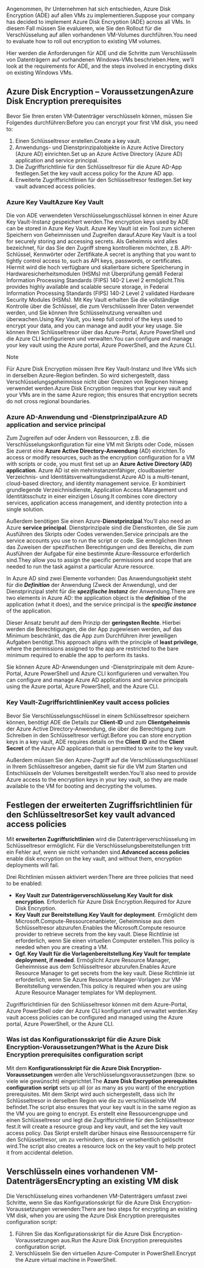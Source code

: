 <span data-ttu-id="c6a98-101">Angenommen, Ihr Unternehmen hat sich entschieden, Azure Disk Encryption (ADE) auf allen VMs zu implementieren.</span><span class="sxs-lookup"><span data-stu-id="c6a98-101">Suppose your company has decided to implement Azure Disk Encryption (ADE) across all VMs.</span></span> <span data-ttu-id="c6a98-102">In diesem Fall müssen Sie evaluieren, wie Sie den Rollout für die Verschlüsselung auf allen vorhandenen VM-Volumes durchführen.</span><span class="sxs-lookup"><span data-stu-id="c6a98-102">You need to evaluate how to roll out encryption to existing VM volumes.</span></span>

<span data-ttu-id="c6a98-103">Hier werden die Anforderungen für ADE und die Schritte zum Verschlüsseln von Datenträgern auf vorhandenen Windows-VMs beschrieben.</span><span class="sxs-lookup"><span data-stu-id="c6a98-103">Here, we'll look at the requirements for ADE, and the steps involved in encrypting disks on existing Windows VMs.</span></span>

## <a name="azure-disk-encryption-prerequisites"></a><span data-ttu-id="c6a98-104">Azure Disk Encryption – Voraussetzungen</span><span class="sxs-lookup"><span data-stu-id="c6a98-104">Azure Disk Encryption prerequisites</span></span>

<span data-ttu-id="c6a98-105">Bevor Sie Ihren ersten VM-Datenträger verschlüsseln können, müssen Sie Folgendes durchführen:</span><span class="sxs-lookup"><span data-stu-id="c6a98-105">Before you can encrypt your first VM disk, you need to:</span></span>

1. <span data-ttu-id="c6a98-106">Einen Schlüsseltresor erstellen.</span><span class="sxs-lookup"><span data-stu-id="c6a98-106">Create a key vault.</span></span>
1. <span data-ttu-id="c6a98-107">Anwendungs- und Dienstprinzipalobjekte in Azure Active Directory (Azure AD) einrichten.</span><span class="sxs-lookup"><span data-stu-id="c6a98-107">Set up an Azure Active Directory (Azure AD) application and service principal.</span></span>
1. <span data-ttu-id="c6a98-108">Die Zugriffsrichtlinie für den Schlüsseltresor für die Azure AD-App festlegen.</span><span class="sxs-lookup"><span data-stu-id="c6a98-108">Set the key vault access policy for the Azure AD app.</span></span>
1. <span data-ttu-id="c6a98-109">Erweiterte Zugriffsrichtlinien für den Schlüsseltresor festlegen.</span><span class="sxs-lookup"><span data-stu-id="c6a98-109">Set key vault advanced access policies.</span></span>

### <a name="azure-key-vault"></a><span data-ttu-id="c6a98-110">Azure Key Vault</span><span class="sxs-lookup"><span data-stu-id="c6a98-110">Azure Key Vault</span></span>

<span data-ttu-id="c6a98-111">Die von ADE verwendeten Verschlüsselungsschlüssel können in einer Azure Key Vault-Instanz gespeichert werden.</span><span class="sxs-lookup"><span data-stu-id="c6a98-111">The encryption keys used by ADE can be stored in Azure Key Vault.</span></span> <span data-ttu-id="c6a98-112">Azure Key Vault ist ein Tool zum sicheren Speichern von Geheimnissen und Zugreifen darauf.</span><span class="sxs-lookup"><span data-stu-id="c6a98-112">Azure Key Vault is a tool for securely storing and accessing secrets.</span></span> <span data-ttu-id="c6a98-113">Als Geheimnis wird alles bezeichnet, für das Sie den Zugriff streng kontrollieren möchten, z.B. API-Schlüssel, Kennwörter oder Zertifikate.</span><span class="sxs-lookup"><span data-stu-id="c6a98-113">A secret is anything that you want to tightly control access to, such as API keys, passwords, or certificates.</span></span> <span data-ttu-id="c6a98-114">Hiermit wird die hoch verfügbare und skalierbare sichere Speicherung in Hardwaresicherheitsmodulen (HSMs) mit Überprüfung gemäß Federal Information Processing Standards (FIPS) 140-2 Level 2 ermöglicht.</span><span class="sxs-lookup"><span data-stu-id="c6a98-114">This provides highly available and scalable secure storage, in Federal Information Processing Standards (FIPS) 140-2 Level 2 validated Hardware Security Modules (HSMs).</span></span> <span data-ttu-id="c6a98-115">Mit Key Vault erhalten Sie die vollständige Kontrolle über die Schlüssel, die zum Verschlüsseln Ihrer Daten verwendet werden, und Sie können Ihre Schlüsselnutzung verwalten und überwachen.</span><span class="sxs-lookup"><span data-stu-id="c6a98-115">Using Key Vault, you keep full control of the keys used to encrypt your data, and you can manage and audit your key usage.</span></span> <span data-ttu-id="c6a98-116">Sie können Ihren Schlüsseltresor über das Azure-Portal, Azure PowerShell und die Azure CLI konfigurieren und verwalten.</span><span class="sxs-lookup"><span data-stu-id="c6a98-116">You can configure and manage your key vault using the Azure portal, Azure PowerShell, and the Azure CLI.</span></span>

>[!NOTE]
> <span data-ttu-id="c6a98-117">Für Azure Disk Encryption müssen Ihre Key Vault-Instanz und Ihre VMs sich in derselben Azure-Region befinden. So wird sichergestellt, dass Verschlüsselungsgeheimnisse nicht über Grenzen von Regionen hinweg verwendet werden.</span><span class="sxs-lookup"><span data-stu-id="c6a98-117">Azure Disk Encryption requires that your key vault and your VMs are in the same Azure region; this ensures that encryption secrets do not cross regional boundaries.</span></span>

### <a name="azure-ad-application-and-service-principal"></a><span data-ttu-id="c6a98-118">Azure AD-Anwendung und -Dienstprinzipal</span><span class="sxs-lookup"><span data-stu-id="c6a98-118">Azure AD application and service principal</span></span>

<span data-ttu-id="c6a98-119">Zum Zugreifen auf oder Ändern von Ressourcen, z.B. die Verschlüsselungskonfiguration für eine VM mit Skripts oder Code, müssen Sie zuerst eine **Azure Active Directory-Anwendung** (AD) einrichten.</span><span class="sxs-lookup"><span data-stu-id="c6a98-119">To access or modify resources, such as the encryption configuration for a VM with scripts or code, you must first set up an **Azure Active Directory (AD) application**.</span></span> <span data-ttu-id="c6a98-120">Azure AD ist ein mehrinstanzenfähiger, cloudbasierter Verzeichnis- und Identitätsverwaltungsdienst.</span><span class="sxs-lookup"><span data-stu-id="c6a98-120">Azure AD is a multi-tenant, cloud-based directory, and identity management service.</span></span> <span data-ttu-id="c6a98-121">Er kombiniert grundlegende Verzeichnisdienste, Application Access Management und Identitätsschutz in einer einzigen Lösung.</span><span class="sxs-lookup"><span data-stu-id="c6a98-121">It combines core directory services, application access management, and identity protection into a single solution.</span></span>

<span data-ttu-id="c6a98-122">Außerdem benötigen Sie einen Azure-**Dienstprinzipal**.</span><span class="sxs-lookup"><span data-stu-id="c6a98-122">You'll also need an Azure **service principal**.</span></span> <span data-ttu-id="c6a98-123">Dienstprinzipale sind die Dienstkonten, die Sie zum Ausführen des Skripts oder Codes verwenden.</span><span class="sxs-lookup"><span data-stu-id="c6a98-123">Service principals are the service accounts you use to run the script or code.</span></span> <span data-ttu-id="c6a98-124">Sie ermöglichen Ihnen das Zuweisen der spezifischen Berechtigungen und des Bereichs, die zum Ausführen der Aufgabe für eine bestimmte Azure-Ressource erforderlich sind.</span><span class="sxs-lookup"><span data-stu-id="c6a98-124">They allow you to assign the specific permissions and scope that are needed to run the task against a particular Azure resource.</span></span>

<span data-ttu-id="c6a98-125">In Azure AD sind zwei Elemente vorhanden: Das Anwendungsobjekt steht für die **_Definition_** der Anwendung (Zweck der Anwendung), und der Dienstprinzipal steht für die **_spezifische Instanz_** der Anwendung.</span><span class="sxs-lookup"><span data-stu-id="c6a98-125">There are two elements in Azure AD: the application object is the **_definition_** of the application (what it does), and the service principal is the **_specific instance_** of the application.</span></span>

<span data-ttu-id="c6a98-126">Dieser Ansatz beruht auf dem Prinzip der **geringsten Rechte**. Hierbei werden die Berechtigungen, die der App zugewiesen werden, auf das Minimum beschränkt, das die App zum Durchführen ihrer jeweiligen Aufgaben benötigt.</span><span class="sxs-lookup"><span data-stu-id="c6a98-126">This approach aligns with the principle of **least privilege**, where the permissions assigned to the app are restricted to the bare minimum required to enable the app to perform its tasks.</span></span>

<span data-ttu-id="c6a98-127">Sie können Azure AD-Anwendungen und -Dienstprinzipale mit dem Azure-Portal, Azure PowerShell und Azure CLI konfigurieren und verwalten.</span><span class="sxs-lookup"><span data-stu-id="c6a98-127">You can configure and manage Azure AD applications and service principals using the Azure portal, Azure PowerShell, and the Azure CLI.</span></span>

### <a name="key-vault-access-policies"></a><span data-ttu-id="c6a98-128">Key Vault-Zugriffsrichtlinien</span><span class="sxs-lookup"><span data-stu-id="c6a98-128">Key vault access policies</span></span>

<span data-ttu-id="c6a98-129">Bevor Sie Verschlüsselungsschlüssel in einem Schlüsseltresor speichern können, benötigt ADE die Details zur **Client-ID** und zum **Clientgeheimnis** der Azure Active Directory-Anwendung, die über die Berechtigung zum Schreiben in den Schlüsseltresor verfügt.</span><span class="sxs-lookup"><span data-stu-id="c6a98-129">Before you can store encryption keys in a key vault, ADE requires details on the **Client ID** and the **Client Secret** of the Azure AD application that is permitted to write to the key vault.</span></span>

<span data-ttu-id="c6a98-130">Außerdem müssen Sie den Azure-Zugriff auf die Verschlüsselungsschlüssel in Ihrem Schlüsseltresor angeben, damit sie für die VM zum Starten und Entschlüsseln der Volumes bereitgestellt werden.</span><span class="sxs-lookup"><span data-stu-id="c6a98-130">You'll also need to provide Azure access to the encryption keys in your key vault, so they are made available to the VM for booting and decrypting the volumes.</span></span>

## <a name="set-key-vault-advanced-access-policies"></a><span data-ttu-id="c6a98-131">Festlegen der erweiterten Zugriffsrichtlinien für den Schlüsseltresor</span><span class="sxs-lookup"><span data-stu-id="c6a98-131">Set key vault advanced access policies</span></span>

<span data-ttu-id="c6a98-132">Mit **erweiterten Zugriffsrichtlinien** wird die Datenträgerverschlüsselung im Schlüsseltresor ermöglicht. Für die Verschlüsselungsbereitstellungen tritt ein Fehler auf, wenn sie nicht vorhanden sind.</span><span class="sxs-lookup"><span data-stu-id="c6a98-132">**Advanced access policies** enable disk encryption on the key vault, and without them, encryption deployments will fail.</span></span> 

<span data-ttu-id="c6a98-133">Drei Richtlinien müssen aktiviert werden:</span><span class="sxs-lookup"><span data-stu-id="c6a98-133">There are three policies that need to be enabled:</span></span>

- <span data-ttu-id="c6a98-134">**Key Vault zur Datenträgerverschlüsselung**.</span><span class="sxs-lookup"><span data-stu-id="c6a98-134">**Key Vault for disk encryption**.</span></span> <span data-ttu-id="c6a98-135">Erforderlich für Azure Disk Encryption.</span><span class="sxs-lookup"><span data-stu-id="c6a98-135">Required for Azure Disk Encryption.</span></span>
- <span data-ttu-id="c6a98-136">**Key Vault zur Bereitstellung**.</span><span class="sxs-lookup"><span data-stu-id="c6a98-136">**Key Vault for deployment**.</span></span> <span data-ttu-id="c6a98-137">Ermöglicht dem Microsoft.Compute-Ressourcenanbieter, Geheimnisse aus dem Schlüsseltresor abzurufen.</span><span class="sxs-lookup"><span data-stu-id="c6a98-137">Enables the Microsoft.Compute resource provider to retrieve secrets from the key vault.</span></span> <span data-ttu-id="c6a98-138">Diese Richtlinie ist erforderlich, wenn Sie einen virtuellen Computer erstellen.</span><span class="sxs-lookup"><span data-stu-id="c6a98-138">This policy is needed when you are creating a VM.</span></span>
- <span data-ttu-id="c6a98-139">**Ggf. Key Vault für die Vorlagenbereitstellung**.</span><span class="sxs-lookup"><span data-stu-id="c6a98-139">**Key Vault for template deployment, if needed**.</span></span> <span data-ttu-id="c6a98-140">Ermöglicht Azure Resource Manager, Geheimnisse aus dem Schlüsseltresor abzurufen.</span><span class="sxs-lookup"><span data-stu-id="c6a98-140">Enables Azure Resource Manager to get secrets from the key vault.</span></span> <span data-ttu-id="c6a98-141">Diese Richtlinie ist erforderlich, wenn Sie Azure Resource Manager-Vorlagen zur VM-Bereitstellung verwenden.</span><span class="sxs-lookup"><span data-stu-id="c6a98-141">This policy is required when you are using Azure Resource Manager templates for VM deployment.</span></span>

<span data-ttu-id="c6a98-142">Zugriffsrichtlinien für den Schlüsseltresor können mit dem Azure-Portal, Azure PowerShell oder der Azure CLI konfiguriert und verwaltet werden.</span><span class="sxs-lookup"><span data-stu-id="c6a98-142">Key vault access policies can be configured and managed using the Azure portal, Azure PowerShell, or the Azure CLI.</span></span>

### <a name="what-is-the-azure-disk-encryption-prerequisites-configuration-script"></a><span data-ttu-id="c6a98-143">Was ist das Konfigurationsskript für die Azure Disk Encryption-Voraussetzungen?</span><span class="sxs-lookup"><span data-stu-id="c6a98-143">What is the Azure Disk Encryption prerequisites configuration script</span></span>

<span data-ttu-id="c6a98-144">Mit dem **Konfigurationsskript für die Azure Disk Encryption-Voraussetzungen** werden alle Verschlüsselungsvoraussetzungen (bzw. so viele wie gewünscht) eingerichtet.</span><span class="sxs-lookup"><span data-stu-id="c6a98-144">The **Azure Disk Encryption prerequisites configuration script** sets up all (or as many as you want) of the encryption prerequisites.</span></span> <span data-ttu-id="c6a98-145">Mit dem Skript wird auch sichergestellt, dass sich Ihr Schlüsseltresor in derselben Region wie die zu verschlüsselnde VM befindet.</span><span class="sxs-lookup"><span data-stu-id="c6a98-145">The script also ensures that your key vault is in the same region as the VM you are going to encrypt.</span></span> <span data-ttu-id="c6a98-146">Es erstellt eine Ressourcengruppe und einen Schlüsseltresor und legt die Zugriffsrichtlinie für den Schlüsseltresor fest.</span><span class="sxs-lookup"><span data-stu-id="c6a98-146">It will create a resource group and key vault, and set the key vault access policy.</span></span> <span data-ttu-id="c6a98-147">Das Skript erstellt darüber hinaus eine Ressourcensperre für den Schlüsseltresor, um zu verhindern, dass er versehentlich gelöscht wird.</span><span class="sxs-lookup"><span data-stu-id="c6a98-147">The script also creates a resource lock on the key vault to help protect it from accidental deletion.</span></span>

## <a name="encrypting-an-existing-vm-disk"></a><span data-ttu-id="c6a98-148">Verschlüsseln eines vorhandenen VM-Datenträgers</span><span class="sxs-lookup"><span data-stu-id="c6a98-148">Encrypting an existing VM disk</span></span>

<span data-ttu-id="c6a98-149">Die Verschlüsselung eines vorhandenen VM-Datenträgers umfasst zwei Schritte, wenn Sie das Konfigurationsskript für die Azure Disk Encryption-Voraussetzungen verwenden:</span><span class="sxs-lookup"><span data-stu-id="c6a98-149">There are two steps for encrypting an existing VM disk, when you are using the Azure Disk Encryption prerequisites configuration script:</span></span>

1. <span data-ttu-id="c6a98-150">Führen Sie das Konfigurationsskript für die Azure Disk Encryption-Voraussetzungen aus.</span><span class="sxs-lookup"><span data-stu-id="c6a98-150">Run the Azure Disk Encryption prerequisites configuration script.</span></span>
1. <span data-ttu-id="c6a98-151">Verschlüsseln Sie den virtuellen Azure-Computer in PowerShell.</span><span class="sxs-lookup"><span data-stu-id="c6a98-151">Encrypt the Azure virtual machine in PowerShell.</span></span>
